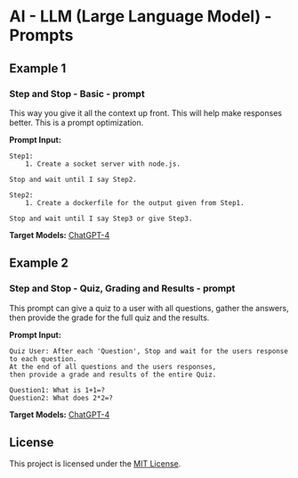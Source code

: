 
# AI - LLM (Large Language Model) - Prompts

## Example 1
### Step and Stop - Basic - prompt

This way you give it all the context up front. This will help make responses better.
This is a prompt optimization.

**Prompt Input:**
```
Step1: 
    1. Create a socket server with node.js.

Stop and wait until I say Step2.

Step2:
    1. Create a dockerfile for the output given from Step1.

Stop and wait until I say Step3 or give Step3.
```
**Target Models:** [ChatGPT-4](https://chat.openai.com/)

## Example 2
### Step and Stop - Quiz, Grading and Results - prompt

This prompt can give a quiz to a user with all questions, gather the answers, 
then provide the grade for the full quiz and the results.

**Prompt Input:**
```
Quiz User: After each 'Question', Stop and wait for the users response to each question. 
At the end of all questions and the users responses, 
then provide a grade and results of the entire Quiz.

Question1: What is 1+1=?
Question2: What does 2*2=?
```
**Target Models:** [ChatGPT-4](https://chat.openai.com/)

## License

This project is licensed under the [MIT License](LICENSE).